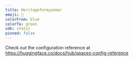 ```yaml
---
title: Heritageformyanmar
emoji: 🚀
colorFrom: blue
colorTo: green
sdk: static
pinned: false
---
```


Check out the configuration reference at https://huggingface.co/docs/hub/spaces-config-reference
